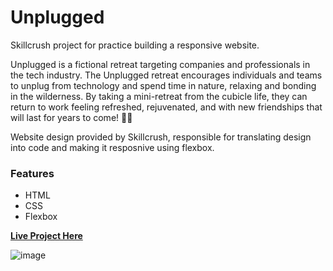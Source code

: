 # Unplugged

Skillcrush project for practice building a responsive website. 

Unplugged is a fictional retreat targeting companies and professionals in the tech industry. The Unplugged retreat encourages individuals and teams to unplug from technology and spend time in nature, relaxing and bonding in the wilderness. By taking a mini-retreat from the cubicle life, they can return to work feeling refreshed, rejuvenated, and with new friendships that will last for years to come! 🌲✨

Website design provided by Skillcrush, responsible for translating design into code and making it resposnive using flexbox.

### Features

- HTML
- CSS
- Flexbox

[**Live Project Here**](https://gabrielapal.github.io/Unplugged-Website/)

![image](https://github.com/gabrielapal/Unplugged-Website/assets/127886470/4fba01e8-1416-4a7f-bbdf-408bc00cb115)

